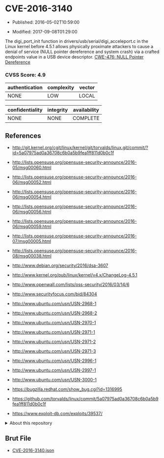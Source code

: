 # CVE-2016-3140

- Published: 2016-05-02T10:59:00

- Modified: 2017-09-08T01:29:00

The digi_port_init function in drivers/usb/serial/digi_acceleport.c in the Linux kernel before 4.5.1 allows physically proximate attackers to cause a denial of service (NULL pointer dereference and system crash) via a crafted endpoints value in a USB device descriptor. <a href="http://cwe.mitre.org/data/definitions/476.html">CWE-476: NULL Pointer Dereference</a>

### CVSS Score: **4.9**

| authentication | complexity | vector |
| --- | --- | --- |
| NONE | LOW | LOCAL |

| confidentiality | integrity | availability |
| --- | --- | --- |
| NONE | NONE | COMPLETE |

## References

* http://git.kernel.org/cgit/linux/kernel/git/torvalds/linux.git/commit/?id=5a07975ad0a36708c6b0a5b9fea1ff811d0b0c1f

* http://lists.opensuse.org/opensuse-security-announce/2016-05/msg00060.html

* http://lists.opensuse.org/opensuse-security-announce/2016-06/msg00052.html

* http://lists.opensuse.org/opensuse-security-announce/2016-06/msg00054.html

* http://lists.opensuse.org/opensuse-security-announce/2016-06/msg00056.html

* http://lists.opensuse.org/opensuse-security-announce/2016-06/msg00059.html

* http://lists.opensuse.org/opensuse-security-announce/2016-07/msg00005.html

* http://lists.opensuse.org/opensuse-security-announce/2016-08/msg00038.html

* http://www.debian.org/security/2016/dsa-3607

* http://www.kernel.org/pub/linux/kernel/v4.x/ChangeLog-4.5.1

* http://www.openwall.com/lists/oss-security/2016/03/14/6

* http://www.securityfocus.com/bid/84304

* http://www.ubuntu.com/usn/USN-2968-1

* http://www.ubuntu.com/usn/USN-2968-2

* http://www.ubuntu.com/usn/USN-2970-1

* http://www.ubuntu.com/usn/USN-2971-1

* http://www.ubuntu.com/usn/USN-2971-2

* http://www.ubuntu.com/usn/USN-2971-3

* http://www.ubuntu.com/usn/USN-2996-1

* http://www.ubuntu.com/usn/USN-2997-1

* http://www.ubuntu.com/usn/USN-3000-1

* https://bugzilla.redhat.com/show_bug.cgi?id=1316995

* https://github.com/torvalds/linux/commit/5a07975ad0a36708c6b0a5b9fea1ff811d0b0c1f

* https://www.exploit-db.com/exploits/39537/

<details>
<summary>About this repository</summary> 

  This repository is part of the project [Live Hack CVE](https://github.com/Live-Hack-CVE). Main website can be found [www.live-hack.org](https://www.live-hack.org) 
  
  Made by [Sn0wAlice](https://github.com/Sn0wAlice) for the people that care about security and need to have a feed of the latest CVEs. Hope you enjoy it, don't forget to star the repo and follow me on [Twitter](https://twitter.com/Sn0wAlice) and [Github](https://github.com/Sn0wAlice). And that is my [personnal website](https://www.alice-snow.me/)

  - [Home Page](https://github.com/Live-Hack-CVE)
  - [Framework](https://github.com/Live-Hack-CVE/cve-framework)
  - [CVE database](https://github.com/Live-Hack-CVE/full_database)
  - [Changelog](https://github.com/Live-Hack-CVE/Changelog)
</details>

## Brut File

* [CVE-2016-3140.json](https://raw.githubusercontent.com/Live-Hack-CVE/full_database/main/cves/2016/CVE-2016-3140.json)

